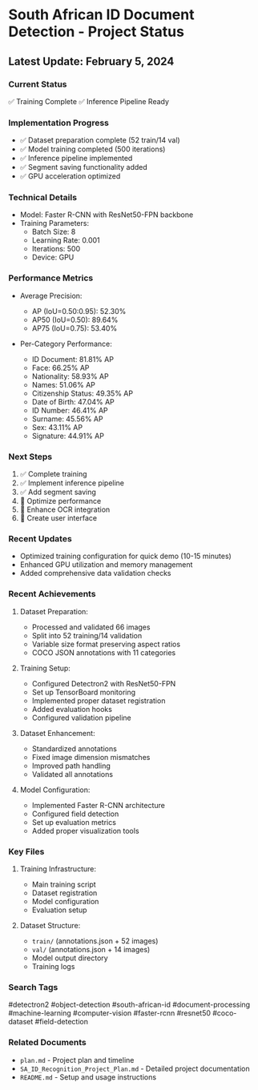 # South African ID Document Detection - Project Status

## Latest Update: February 5, 2024

### Current Status
✅ Training Complete
✅ Inference Pipeline Ready

### Implementation Progress
- ✅ Dataset preparation complete (52 train/14 val)
- ✅ Model training completed (500 iterations)
- ✅ Inference pipeline implemented
- ✅ Segment saving functionality added
- ✅ GPU acceleration optimized

### Technical Details
- Model: Faster R-CNN with ResNet50-FPN backbone
- Training Parameters:
  * Batch Size: 8
  * Learning Rate: 0.001
  * Iterations: 500
  * Device: GPU

### Performance Metrics
- Average Precision:
  * AP (IoU=0.50:0.95): 52.30%
  * AP50 (IoU=0.50): 89.64%
  * AP75 (IoU=0.75): 53.40%

- Per-Category Performance:
  * ID Document: 81.81% AP
  * Face: 66.25% AP
  * Nationality: 58.93% AP
  * Names: 51.06% AP
  * Citizenship Status: 49.35% AP
  * Date of Birth: 47.04% AP
  * ID Number: 46.41% AP
  * Surname: 45.56% AP
  * Sex: 43.11% AP
  * Signature: 44.91% AP

### Next Steps
1. ✅ Complete training
2. ✅ Implement inference pipeline
3. ✅ Add segment saving
4. 🔄 Optimize performance
5. 🔄 Enhance OCR integration
6. 🔄 Create user interface

### Recent Updates
- Optimized training configuration for quick demo (10-15 minutes)
- Enhanced GPU utilization and memory management
- Added comprehensive data validation checks

### Recent Achievements
1. Dataset Preparation:
   - Processed and validated 66 images
   - Split into 52 training/14 validation
   - Variable size format preserving aspect ratios
   - COCO JSON annotations with 11 categories

2. Training Setup:
   - Configured Detectron2 with ResNet50-FPN
   - Set up TensorBoard monitoring
   - Implemented proper dataset registration
   - Added evaluation hooks
   - Configured validation pipeline

3. Dataset Enhancement:
   - Standardized annotations
   - Fixed image dimension mismatches
   - Improved path handling
   - Validated all annotations

4. Model Configuration:
   - Implemented Faster R-CNN architecture
   - Configured field detection
   - Set up evaluation metrics
   - Added proper visualization tools

### Key Files
1. Training Infrastructure:
   - Main training script
   - Dataset registration
   - Model configuration
   - Evaluation setup

2. Dataset Structure:
   - `train/` (annotations.json + 52 images)
   - `val/` (annotations.json + 14 images)
   - Model output directory
   - Training logs

### Search Tags
#detectron2 #object-detection #south-african-id #document-processing #machine-learning #computer-vision #faster-rcnn #resnet50 #coco-dataset #field-detection

### Related Documents
- `plan.md` - Project plan and timeline
- `SA_ID_Recognition_Project_Plan.md` - Detailed project documentation
- `README.md` - Setup and usage instructions